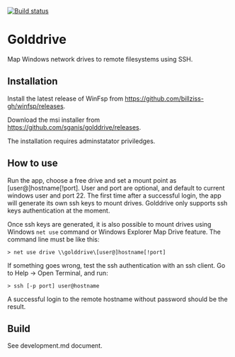 [![Build status](https://ci.appveyor.com/api/projects/status/x6cc6xew8amyv3s6?svg=true)](https://ci.appveyor.com/project/sganis/golddrive)

# Golddrive

Map Windows network drives to remote filesystems using SSH.


Installation
------------

Install the latest release of WinFsp from https://github.com/billziss-gh/winfsp/releases.

Download the msi installer from https://github.com/sganis/golddrive/releases.

The installation requires adminstatator priviledges.


How to use
----------

Run the app, choose a free drive and set a mount point as [user@]hostname[!port]. User and port are optional, and default to current windows user and port 22.
The first time after a successful login, the app will generate its own ssh keys to mount drives. Golddrive only supports ssh keys authentication at the moment.

Once ssh keys are generated, it is also possible to mount drives using Windows `net use` command or Windows Explorer Map Drive feature. The command line must be like this:

    > net use drive \\golddrive\[user@]hostname[!port]

If something goes wrong, test the ssh authentication with an ssh client. Go to Help -> Open Terminal, and run:

    > ssh [-p port] user@hostname

A successful login to the remote hostname without password should be the result.


Build
-----

See development.md document.





